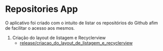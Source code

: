 # Repositories App

O aplicativo foi criado com o intuito de listar os repositórios do Github afim de facilitar o acesso aos mesmos.

1. Criação do layout de listagem e Recyclerview
    - [release/criacao_do_layout_de_listagem_e_recyclerview](https://github.com/Dixel9/Repositories_App/tree/release/criacao_do_layout_de_listagem_e_recyclerview)
